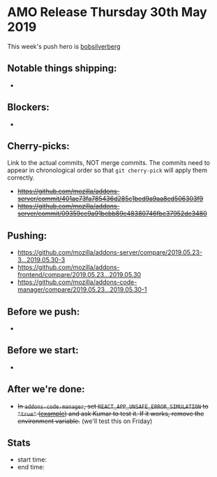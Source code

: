 # AMO Release Thursday 30th May 2019

This week's push hero is [bobsilverberg](https://github.com/bobsilverberg)

## Notable things shipping:

*

## Blockers:

*

## Cherry-picks:

Link to the actual commits, NOT merge commits. The commits need to appear
in chronological order so that `git cherry-pick` will apply them correctly.

* ~~https://github.com/mozilla/addons-server/commit/401ae73fa785436d285c1bed9a9aa8ed506303f9~~
* ~~https://github.com/mozilla/addons-server/commit/09359ce9a91bebb89c48380746fbc37952de3480~~

## Pushing:

- https://github.com/mozilla/addons-server/compare/2019.05.23-3...2019.05.30-3
- https://github.com/mozilla/addons-frontend/compare/2019.05.23...2019.05.30
- https://github.com/mozilla/addons-code-manager/compare/2019.05.23...2019.05.30-1

## Before we push:

*

## Before we start:

*

## After we're done:

* ~~In `addons-code-manager`, set `REACT_APP_UNSAFE_ERROR_SIMULATION` to `"true"` ([example](https://github.com/mozilla-services/cloudops-deployment/pull/3190/files)) and ask Kumar to test it. If it works, remove the environment variable.~~ (we'll test this on Friday)

## Stats

- start time:
- end time:
